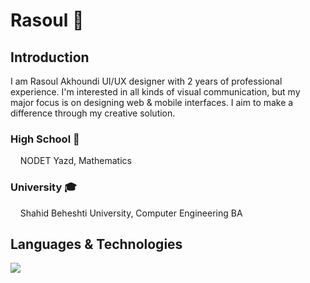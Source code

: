 # Rasoul 🍕

## Introduction

I am Rasoul Akhoundi UI/UX designer with 2 years of professional experience. I'm interested in all kinds of visual communication, but my major focus is on designing web & mobile interfaces. I aim to make a difference through my creative solution.

### High School 🎒
&nbsp;&nbsp;&nbsp;&nbsp;NODET Yazd, Mathematics
### University 🎓
&nbsp;&nbsp;&nbsp;&nbsp;Shahid Beheshti University, Computer Engineering BA

## Languages & Technologies

[![](https://img.shields.io/badge/-java-black?style=for-the-badge&logo=java)](https://www.java.com/)